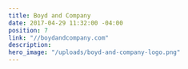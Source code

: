 ```yaml
---
title: Boyd and Company
date: 2017-04-29 11:32:00 -04:00
position: 7
link: "//boydandcompany.com"
description:
hero_image: "/uploads/boyd-and-company-logo.png"
---
```


